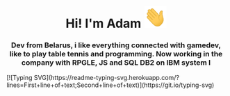 <h1 align="center"> Hi! I'm Adam <img src="https://github.com/TryToCompile/TryToCompile/blob/main/gifs/Hi.gif" height="50"></h1>
<h3 align="center"> Dev from Belarus, i like everything connected with gamedev, like to play table tennis and programming. Now working in the company with RPGLE, JS and SQL DB2 on IBM system I</h3>
[![Typing SVG](https://readme-typing-svg.herokuapp.com/?lines=First+line+of+text;Second+line+of+text)](https://git.io/typing-svg)







<!--
**TryToCompile/TryToCompile** is a ✨ _special_ ✨ repository because its `README.md` (this file) appears on your GitHub profile.

Here are some ideas to get you started:

- 🔭 I’m currently working on ...
- 🌱 I’m currently learning ...
- 👯 I’m looking to collaborate on ...
- 🤔 I’m looking for help with ...
- 💬 Ask me about ...
- 📫 How to reach me: ...
- 😄 Pronouns: ...
- ⚡ Fun fact: ...
-->
